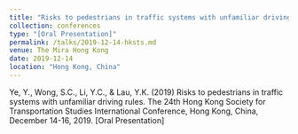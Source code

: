 ```yaml
---
title: "Risks to pedestrians in traffic systems with unfamiliar driving rules"
collection: conferences
type: "[Oral Presentation]"
permalink: /talks/2019-12-14-hksts.md
venue: The Mira Hong Kong
date: 2019-12-14
location: "Hong Kong, China"
---
```

Ye, Y., Wong, S.C., Li, Y.C., & Lau, Y.K. (2019) Risks to pedestrians in traffic systems with unfamiliar driving rules. The 24th Hong Kong Society for Transportation Studies International Conference, Hong Kong, China, December 14-16, 2019. [Oral Presentation]
